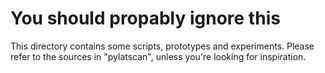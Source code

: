 # You should propably ignore this

This directory contains some scripts, prototypes and experiments.
Please refer to the sources in "pylatscan", unless you're looking for inspiration.